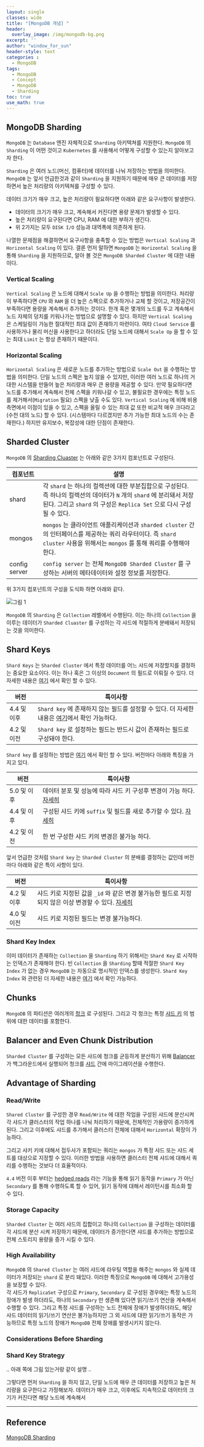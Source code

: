 ```yaml
--- 
layout: single
classes: wide
title: "[MongoDB 개념] "
header:
  overlay_image: /img/mongodb-bg.png
excerpt: ''
author: "window_for_sun"
header-style: text
categories :
  - MongoDB
tags:
  - MongoDB
  - Concept
  - MongoDB
  - Sharding
toc: true
use_math: true
---  
```



## MongoDB Sharding
`MongoDB` 는 `Database` 엔진 자체적으로 `Sharding` 아키텍쳐를 지원한다. 
`MongoDB` 의 `Sharding` 이 어떤 것이고 `Kubernetes` 를 사용해서 어떻게 구성할 수 있는지 알아보고자 한다.  

`Sharding` 은 여러 노드(머신, 컴퓨터)에 데이터를 나눠 저장하는 방법을 의미한다. 
`MongoDB` 는 앞서 언급한것과 같이 `Sharding` 을 지원하기 때문에 매우 큰 데이터를 저장하면서 높은 처리량의 아키텍쳐를 구성할 수 있다.  

데이터 크기가 매우 크고, 높은 처리량이 필요하다면 아래와 같은 요구사항이 발생한다. 
- 데이터의 크기가 매우 크고, 계속해서 커진다면 용량 문제가 발생할 수 있다. 
- 높은 처리량이 요구된다면 CPU, RAM 에 대한 부하가 생긴다. 
- 위 2가지는 모두 `DISK I/O` 성능과 대역폭에 의존하게 된다. 

나열한 문제점을 해결하면서 요구사항을 충족할 수 있는 방법은 `Vertical Scaling` 과 `Horizontal Scaling` 이 있다. 
결론 먼저 말하면 `MongoDB` 는 `Horizontal Scaling` 을 통해 `Sharding` 을 지원하므로, 
알아 볼 것은 `MongoDB Sharded Cluster` 에 대한 내용이다.  

### Vertical Scaling
`Vertical Scaling` 은 노드에 대해서 `Scale Up` 을 수행하는 방법을 의미한다. 
처리량이 부족하다면 `CPU` 와 `RAM` 을 더 높은 스펙으로 추가하거나 교체 할 것이고, 
저장공간이 부족하다면 용량을 계속해서 추가하는 것이다. 
한개 혹은 몇개의 노드를 두고 계속해서 노드 자체의 덩치를 키워나가는 방법으로 설명할 수 있다. 
하지만 `Vertical Scaling` 은 스케일링이 가능한 절대적인 최대 값이 존재하기 마련이다. 
여타 `Cloud Service` 를 사용하거나 물리 머신을 사용한다고 하더라도 단일 노드에 대해서 `Scale Up` 을 할 수 있는 최대 `Limit` 는 항상 존재하기 때문이다.  

### Horizontal Scaling
`Horizontal Scaling` 은 새로운 노드를 추가하는 방법으로 `Scale Out` 을 수행하는 방법을 의미한다. 
단일 노드의 스펙은 높지 않을 수 있지만, 이러한 여러 노드로 하나의 거대한 시스템을 만들어 높은 처리량과 매우 큰 용량을 제공할 수 있다. 
만약 필요하다면 노드를 추가해서 계속해서 전체 스펙을 키워나갈 수 있고, 불필요한 경우에는 특정 노드를 제거해서(`Migration` 필요) 스펙을 낮출 수도 있다. 
`Vertical Scaling` 에 비해 비용측면에서 이점이 있을 수 있고, 스펙을 올릴 수 있는 최대 값 또한 비교적 매우 크다라고(수천 대의 노드) 할 수 있다. (시스템마다 다르겠지만 추가 가능한 최대 노드의 수는 존재한다.)
하지만 유지보수, 복잡성에 대한 단점이 존재한다.  


## Sharded Cluster
`MongoDB` 의 [Sharding Cluaster](https://docs.mongodb.com/manual/reference/glossary/#std-term-sharded-cluster)
는 아래와 같은 3가지 컴포넌트로 구성된다.  

컴포넌트|설명
---|---
shard|각 `shard` 는 하나의 컬렉션에 대한 부분집합으로 구성된다. 즉 하나의 컬렉션의 데이터가 `N` 개의 `shard` 에 분리돼서 저장된다. 그리고 `shard` 의 구성은 `Replica Set` 으로 다시 구성될 수 있다.
mongos|`mongos` 는 클라이언트 애플리케이션과 `sharded cluster` 간의 인터페이스를 제공하는 쿼리 라우터이다. 즉 `shard cluster` 사용을 위해서는 `mongos` 를 통해 쿼리를 수행해야 한다.
config server|`config server` 는 전체 `MongoDB Sharded Cluster` 를 구성하는 서버의 메타데이터와 설정 정보를 저장한다.

위 3가지 컴포넌트의 구성을 도식화 하면 아래와 같다.  

![그림 1]({{site.baseurl}}/img/mongodb/concept-mongodb-sharding-1.svg)

`MongoDB` 의 `Sharding` 은 `Collection` 레벨에서 수행된다. 
이는 하나의 `Collection` 을 이루는 데이터가 `Sharded Cluaster` 를 구성하는 
각 샤드에 적절하게 분배돼서 저장되는 것을 의미한다.  


## Shard Keys
`Shard Keys` 는 `Sharded Cluster` 에서 특정 데이터를 어느 샤드에 저장할지를 결정하는 중요한 요소이다. 
이는 하나 혹은 그 이상의 `Document` 의 필드로 이뤄질 수 있다. 
더 자세한 내용은 [여기](https://docs.mongodb.com/manual/core/sharding-shard-key/)
에서 확인 할 수 있다.  

버전|특이사항
---|---
4.4 및 이후|`Shard key` 에 존재하지 않는 필드를 설정할 수 있다. 더 자세한 내용은 [여기](https://docs.mongodb.com/manual/core/sharding-shard-key/#std-label-shard-key-missing)에서 확인 가능하다. 
4.2 및 이전|`Shard key` 로 설정하는 필드는 반드시 값이 존재하는 필드로 구성돼야 한다. 

`Shard key` 를 설정하는 방법은 [여기](https://docs.mongodb.com/manual/core/sharding-shard-a-collection/#std-label-sharding-shard-key-creation)
에서 확인 할 수 있다. 
버전마다 아래와 특징을 가지고 있다. 

버전|특이사항
---|---
5.0 및 이후|데이터 분포 및 성능에 따라 샤드 키 구성후 변경이 가능 하다. [자세히](https://docs.mongodb.com/manual/core/sharding-reshard-a-collection/#std-label-sharding-resharding)
4.4 및 이후|구성된 샤드 키에 `suffix` 및 필드를 새로 추가할 수 있다. [자세히](https://docs.mongodb.com/manual/core/sharding-refine-a-shard-key/#std-label-shard-key-refine)
4.2 및 이전|한 번 구성한 샤드 키의 변경은 불가능 하다. 

앞서 언급한 것처럼 `Shard key` 는 `Sharded Cluster` 의 분배를 결정하는 값인데 버전마다 아래와 같은 특이 사항이 있다. 

버전|특이사항
---|---
4.2 및 이후|샤드 키로 지정된 값을 `_id` 와 같은 변경 불가능한 필드로 지정되지 않은 이상 변경할 수 있다. [자세히](https://docs.mongodb.com/manual/core/sharding-change-shard-key-value/#std-label-update-shard-key)
4.0 및 이전|샤드 키로 지정된 필드는 변경 불가능하다. 


### Shard Key Index
이미 데이터가 존재하는 `Collection` 을 `Sharding` 하기 위해서는 `Shard Key` 로 시작하는 인덱스가 존재해야 한다. 
빈 `Collection` 을 `Sharding` 할때 적절한 `Shard Key Index` 가 없는 경우 `MongoDB` 는 자동으로 명시적인 인덱스를 생성한다. 
`Shard Key Index` 와 관련된 더 자세한 내용은 [여기](https://docs.mongodb.com/manual/core/sharding-shard-key/#std-label-sharding-shard-key-indexes)
에서 확인 가능하다. 

## Chunks 
`MongoDB` 의 파티션은 여러개의 [청크](https://docs.mongodb.com/manual/reference/glossary/#std-term-chunk)
로 구성된다. 
그리고 각 청크는 특정 [샤드 키](https://docs.mongodb.com/manual/reference/glossary/#std-term-shard-key)
의 범위에 대한 데이터를 포함한다. 


## Balancer and Even Chunk Distribution
`Sharded Cluster` 를 구성하는 모든 샤드에 청크를 균등하게 분산하기 위해 [Balancer](https://docs.mongodb.com/manual/core/sharding-balancer-administration/)
가 백그라운드에서 실행되어 청크를 [샤드](https://docs.mongodb.com/manual/reference/glossary/#std-term-shard)
간에 마이그레이션을 수행한다. 

## Advantage of Sharding
### Read/Write
`Shared Cluster` 를 구성한 경우 `Read/Write` 에 대한 작업을 구성된 샤드에 분산시켜 각 샤드가 클러스터의 작업 하나를 나눠 처리하기 때문에, 
전체적인 가용량이 증가하게 된다. 
그리고 이후에도 샤드를 추가해서 클러스터 전체에 대해서 `Horizontal` 확장이 가능하다.  

그리고 샤키 키에 대해서 접두사가 포함되는 쿼리는 `mongos` 가 특정 샤드 또는 샤드 세트를 대상으로 지정할 수 있다. 
이러한 방법을 사용하면 클러스터 전체 샤드에 대해서 쿼리를 수행하는 것보다 더 효율적이다.  

`4.4` 버전 이후 부터는 [hedged reads](https://docs.mongodb.com/manual/core/sharded-cluster-query-router/#std-label-mongos-hedged-reads)
라는 기능을 통해 읽기 동작을 `Primary` 가 아닌 `Secondary` 를 통해 수행하도록 할 수 있어, 
읽기 동작에 대해서 레이턴시를 최소화 할 수 있다.  

### Storage Capacity
`Sharded Cluster` 는 여러 샤드의 집합이고 하나의 `Collection` 을 구성하는 데이터를 각 샤드에 분산 시켜 저장하기 때문에, 
데이터가 증가한다면 샤드를 추가하는 방법으로 전체 스토리지 용량을 증가 시킬 수 있다.  


### High Availability
`MongoDB` 의 `Shared Cluster` 는 여러 샤드에 라우팅 역할을 해주는 `mongos` 와 실제 데이터가 저장되는 `shard` 로 분리 돼있다. 
이러한 특징으로 `MongoDB` 에 대해서 고가용성을 보장할 수 있다.  
각 샤드가 `ReplicaSet` 구성으로 `Primary`, `Secondary` 로 구성된 경우에는 특정 노드의 장애가 발생 하더라도, 
하나의 `Secondary` 만 생존해 있다면 읽기/쓰기 연산을 계속해서 수행할 수 있다. 
그리고 특정 샤드를 구성하는 노드 전체에 장애가 발생하더라도, 해당 샤드 데이터의 읽기/쓰기 연산은 불가능하지만 
그 외 샤드에 대한 읽기/쓰기 동작은 가능하므로 특정 노드의 장애가 `MongoDB` 전체 장애를 발생시키지 않는다.  


### Considerations Before Sharding



### Shard Key Strategy
.. 아래 쪽에 그림 있는거랑 같이 설명 ..



그렇다면 먼저 `Sharding` 을 하지 않고, 단일 노드에 매우 큰 데이터를 저장하고 높은 처리량을 요구한다고 가정해보자. 
데이터가 매우 크고, 이후에도 지속적으로 데이터의 크기가 커진다면 해당 노드에 계속해서 





---
## Reference
[MongoDB Sharding](https://docs.mongodb.com/manual/sharding/)  








